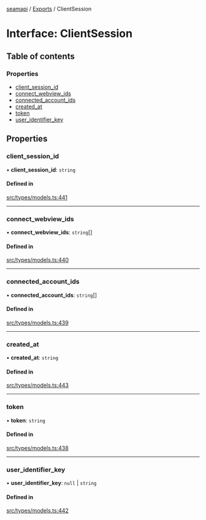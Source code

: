 [seamapi](../README.md) / [Exports](../modules.md) / ClientSession

# Interface: ClientSession

## Table of contents

### Properties

- [client\_session\_id](ClientSession.md#client_session_id)
- [connect\_webview\_ids](ClientSession.md#connect_webview_ids)
- [connected\_account\_ids](ClientSession.md#connected_account_ids)
- [created\_at](ClientSession.md#created_at)
- [token](ClientSession.md#token)
- [user\_identifier\_key](ClientSession.md#user_identifier_key)

## Properties

### client\_session\_id

• **client\_session\_id**: `string`

#### Defined in

[src/types/models.ts:441](https://github.com/seamapi/javascript/blob/main/src/types/models.ts#L441)

___

### connect\_webview\_ids

• **connect\_webview\_ids**: `string`[]

#### Defined in

[src/types/models.ts:440](https://github.com/seamapi/javascript/blob/main/src/types/models.ts#L440)

___

### connected\_account\_ids

• **connected\_account\_ids**: `string`[]

#### Defined in

[src/types/models.ts:439](https://github.com/seamapi/javascript/blob/main/src/types/models.ts#L439)

___

### created\_at

• **created\_at**: `string`

#### Defined in

[src/types/models.ts:443](https://github.com/seamapi/javascript/blob/main/src/types/models.ts#L443)

___

### token

• **token**: `string`

#### Defined in

[src/types/models.ts:438](https://github.com/seamapi/javascript/blob/main/src/types/models.ts#L438)

___

### user\_identifier\_key

• **user\_identifier\_key**: ``null`` \| `string`

#### Defined in

[src/types/models.ts:442](https://github.com/seamapi/javascript/blob/main/src/types/models.ts#L442)
